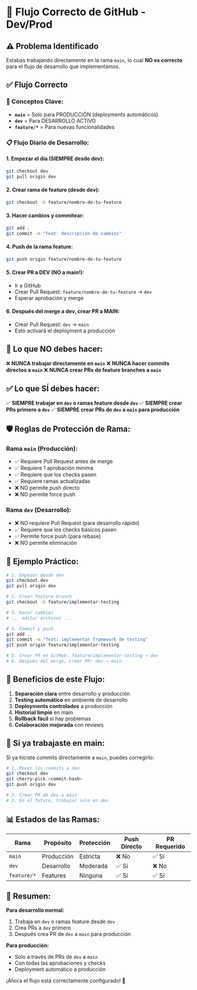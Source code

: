 # 🔧 Flujo Correcto de GitHub - Dev/Prod

## ⚠️ Problema Identificado
Estabas trabajando directamente en la rama `main`, lo cual **NO es correcto** para el flujo de desarrollo que implementamos.

## ✅ Flujo Correcto

### 🎯 Conceptos Clave:
- **`main`** = Solo para PRODUCCIÓN (deployments automáticos)
- **`dev`** = Para DESARROLLO ACTIVO
- **`feature/*`** = Para nuevas funcionalidades

### 📋 Flujo Diario de Desarrollo:

#### 1. **Empezar el día** (SIEMPRE desde dev):
```bash
git checkout dev
git pull origin dev
```

#### 2. **Crear rama de feature** (desde dev):
```bash
git checkout -b feature/nombre-de-tu-feature
```

#### 3. **Hacer cambios y commitear**:
```bash
git add .
git commit -m "feat: descripción de cambios"
```

#### 4. **Push de la rama feature**:
```bash
git push origin feature/nombre-de-tu-feature
```

#### 5. **Crear PR a DEV** (NO a main!):
- Ir a GitHub
- Crear Pull Request: `feature/nombre-de-tu-feature` → `dev`
- Esperar aprobación y merge

#### 6. **Después del merge a dev, crear PR a MAIN**:
- Crear Pull Request: `dev` → `main`
- Esto activará el deployment a producción

## 🚫 Lo que NO debes hacer:

❌ **NUNCA trabajar directamente en `main`**
❌ **NUNCA hacer commits directos a `main`**
❌ **NUNCA crear PRs de feature branches a `main`**

## ✅ Lo que SÍ debes hacer:

✅ **SIEMPRE trabajar en `dev` o ramas feature desde `dev`**
✅ **SIEMPRE crear PRs primero a `dev`**
✅ **SIEMPRE crear PRs de `dev` a `main` para producción**

## 🛡️ Reglas de Protección de Rama:

### Rama `main` (Producción):
- ✅ Requiere Pull Request antes de merge
- ✅ Requiere 1 aprobación mínima
- ✅ Requiere que los checks pasen
- ✅ Requiere ramas actualizadas
- ❌ NO permite push directo
- ❌ NO permite force push

### Rama `dev` (Desarrollo):
- ❌ NO requiere Pull Request (para desarrollo rápido)
- ✅ Requiere que los checks básicos pasen
- ✅ Permite force push (para rebase)
- ❌ NO permite eliminación

## 🔄 Ejemplo Práctico:

```bash
# 1. Empezar desde dev
git checkout dev
git pull origin dev

# 2. Crear feature branch
git checkout -b feature/implementar-testing

# 3. Hacer cambios
# ... editar archivos ...

# 4. Commit y push
git add .
git commit -m "feat: implementar framework de testing"
git push origin feature/implementar-testing

# 5. Crear PR en GitHub: feature/implementar-testing → dev
# 6. Después del merge, crear PR: dev → main
```

## 🎯 Beneficios de este Flujo:

1. **Separación clara** entre desarrollo y producción
2. **Testing automático** en ambiente de desarrollo
3. **Deployments controlados** a producción
4. **Historial limpio** en main
5. **Rollback fácil** si hay problemas
6. **Colaboración mejorada** con reviews

## 🚨 Si ya trabajaste en main:

Si ya hiciste commits directamente a `main`, puedes corregirlo:

```bash
# 1. Mover los commits a dev
git checkout dev
git cherry-pick <commit-hash>
git push origin dev

# 2. Crear PR de dev a main
# 3. En el futuro, trabajar solo en dev
```

## 📊 Estados de las Ramas:

| Rama | Propósito | Protección | Push Directo | PR Requerido |
|------|-----------|------------|--------------|--------------|
| `main` | Producción | Estricta | ❌ No | ✅ Sí |
| `dev` | Desarrollo | Moderada | ✅ Sí | ❌ No |
| `feature/*` | Features | Ninguna | ✅ Sí | ✅ Sí |

## 🎉 Resumen:

**Para desarrollo normal:**
1. Trabaja en `dev` o ramas feature desde `dev`
2. Crea PRs a `dev` primero
3. Después crea PR de `dev` a `main` para producción

**Para producción:**
- Solo a través de PRs de `dev` a `main`
- Con todas las aprobaciones y checks
- Deployment automático a producción

¡Ahora el flujo está correctamente configurado! 🚀